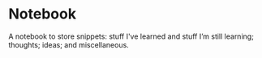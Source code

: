 # Notebook

A notebook to store snippets: stuff I've learned and stuff I’m still learning; thoughts; ideas; and miscellaneous.